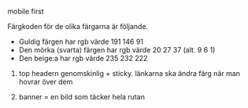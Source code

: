 mobile first

Färgkoden för de olika färgarna är följande.
- Guldig färgen har rgb värde 191 146 91
- Den mörka (svarta) färgen har rgb värde 20 27 37 (alt. 9 6 1)
- Den beige:a har rgb värde 235 232 222

1. top headern genomskinlig + sticky. länkarna ska ändra färg när man hovrar över dem

2. banner = en bild som täcker hela rutan